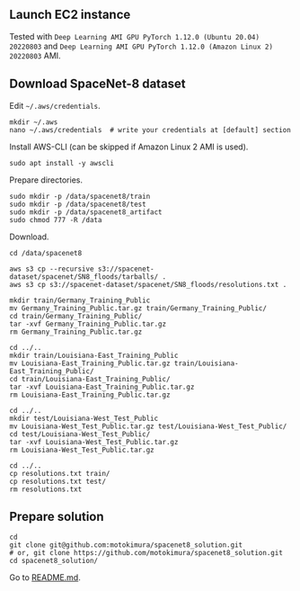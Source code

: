 ## Launch EC2 instance

Tested with `Deep Learning AMI GPU PyTorch 1.12.0 (Ubuntu 20.04) 20220803` and
`Deep Learning AMI GPU PyTorch 1.12.0 (Amazon Linux 2) 20220803` AMI.

## Download SpaceNet-8 dataset

Edit `~/.aws/credentials`.

```
mkdir ~/.aws
nano ~/.aws/credentials  # write your credentials at [default] section
```

Install AWS-CLI (can be skipped if Amazon Linux 2 AMI is used).

```
sudo apt install -y awscli
```

Prepare directories.

```
sudo mkdir -p /data/spacenet8/train
sudo mkdir -p /data/spacenet8/test
sudo mkdir -p /data/spacenet8_artifact
sudo chmod 777 -R /data
```

Download.

```
cd /data/spacenet8

aws s3 cp --recursive s3://spacenet-dataset/spacenet/SN8_floods/tarballs/ .
aws s3 cp s3://spacenet-dataset/spacenet/SN8_floods/resolutions.txt .

mkdir train/Germany_Training_Public
mv Germany_Training_Public.tar.gz train/Germany_Training_Public/
cd train/Germany_Training_Public/
tar -xvf Germany_Training_Public.tar.gz 
rm Germany_Training_Public.tar.gz

cd ../..
mkdir train/Louisiana-East_Training_Public
mv Louisiana-East_Training_Public.tar.gz train/Louisiana-East_Training_Public/
cd train/Louisiana-East_Training_Public/
tar -xvf Louisiana-East_Training_Public.tar.gz
rm Louisiana-East_Training_Public.tar.gz

cd ../..
mkdir test/Louisiana-West_Test_Public
mv Louisiana-West_Test_Public.tar.gz test/Louisiana-West_Test_Public/
cd test/Louisiana-West_Test_Public/
tar -xvf Louisiana-West_Test_Public.tar.gz
rm Louisiana-West_Test_Public.tar.gz

cd ../..
cp resolutions.txt train/
cp resolutions.txt test/
rm resolutions.txt
```

## Prepare solution

```
cd
git clone git@github.com:motokimura/spacenet8_solution.git
# or, git clone https://github.com/motokimura/spacenet8_solution.git
cd spacenet8_solution/
```

Go to [README.md](README.md).
